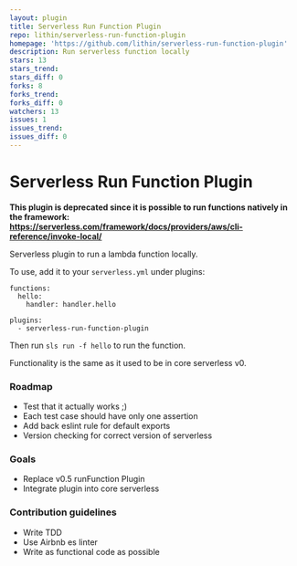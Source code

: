 ```yaml
---
layout: plugin
title: Serverless Run Function Plugin
repo: lithin/serverless-run-function-plugin
homepage: 'https://github.com/lithin/serverless-run-function-plugin'
description: Run serverless function locally
stars: 13
stars_trend: 
stars_diff: 0
forks: 8
forks_trend: 
forks_diff: 0
watchers: 13
issues: 1
issues_trend: 
issues_diff: 0
---
```



# Serverless Run Function Plugin

**This plugin is deprecated since it is possible to run functions natively in the framework: https://serverless.com/framework/docs/providers/aws/cli-reference/invoke-local/**

Serverless plugin to run a lambda function locally.

To use, add it to your `serverless.yml` under plugins:

```
functions:
  hello:
    handler: handler.hello

plugins:
  - serverless-run-function-plugin
```

Then run `sls run -f hello` to run the function.

Functionality is the same as it used to be in core serverless v0.

### Roadmap
- Test that it actually works ;)
- Each test case should have only one assertion
- Add back eslint rule for default exports
- Version checking for correct version of serverless

### Goals
- Replace v0.5 runFunction Plugin
- Integrate plugin into core serverless

### Contribution guidelines
- Write TDD
- Use Airbnb es linter
- Write as functional code as possible
